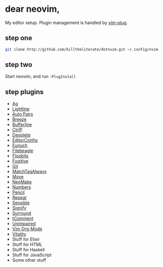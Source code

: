 # dear neovim,

My editor setup. Plugin management is handled by [vim-plug](http://github.com/junegunn/vim-plug).

## step one

```bash
git clone http://github.com/killtheliterate/dotnvim.git ~/.config/nvim
```

## step two

Start neovim, and run `:PlugInstall`

## step plugins

* [Ag](http://github.com/rking/ag.vim)
* [Lightline](http://github.com/itchyny/lightline.vim)
* [Auto Pairs](http://github.com/jiangmiao/auto-pairs)
* [Breeze](http://github.com/gcmt/breeze.vim)
* [Bufferline](http://github.com/bling/vim-bufferline)
* [CtrlP](http://github.com/kien/ctrlp.vim)
* [Deoplete](http://github.com/Shougo/deoplete.nvim)
* [EditorConfig](http://github.com/editorconfig/editorconfig-vim)
* [Eunuch](http://github.com/tpope/vim-eunuch)
* [Filebeagle](http://jeetsukumaran/vim-filebeagle)
* [Floobits](http://github.com/floobits/floobits-neovim)
* [Fugitive](http://github.com/tpope/vim-fugitive)
* [Git](http://github.com/tpope/vim-git)
* [MatchTagAlways](http://github.com/Valloric/MatchTagAlways)
* [Move](http://github.com/matze/vim-move)
* [NeoMake](http://github.com/benekastah/neomake)
* [Numbers](http://github.com/myusuf3/numbers.vim)
* [Pencil](http://github.com/reedes/vim-pencil)
* [Repeat](http://github.com/tpope/vim-repeat)
* [Sensible](http://github.com/tpope/vim-sensible)
* [Signify](http://github.com/mhinz/vim-signify)
* [Surround](http://github.com/tpope/vim-surround)
* [tComment](http://github.com/tomtom/tcomment_vim)
* [Unimpaired](http://github.com/tpope/vim-unimpaired)
* [Vim Org-Mode](http://github.com/jceb/vim-orgmode)
* [Vitality](http://github.com/sjl/vitality.vim)
* Stuff for Elixir
* Stuff for HTML
* Stuff for Haskell
* Stuff for JavaScript
* Some other stuff
